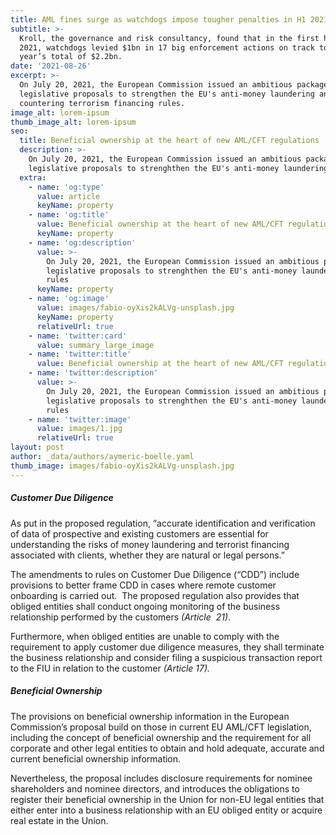 ```yaml
---
title: AML fines surge as watchdogs impose tougher penalties in H1 2021
subtitle: >-
  Kroll, the governance and risk consultancy, found that in the first half of
  2021, watchdogs levied $1bn in 17 big enforcement actions on track to hit last
  year’s total of $2.2bn.
date: '2021-08-26'
excerpt: >-
  On July 20, 2021, the European Commission issued an ambitious package of
  legislative proposals to strengthen the EU's anti-money laundering and
  countering terrorism financing rules. 
image_alt: lorem-ipsum
thumb_image_alt: lorem-ipsum
seo:
  title: Beneficial ownership at the heart of new AML/CFT regulations
  description: >-
    On July 20, 2021, the European Commission issued an ambitious package of
    legislative proposals to strenghthen the EU's anti-money laundering rules
  extra:
    - name: 'og:type'
      value: article
      keyName: property
    - name: 'og:title'
      value: Beneficial ownership at the heart of new AML/CFT regulations
      keyName: property
    - name: 'og:description'
      value: >-
        On July 20, 2021, the European Commission issued an ambitious package of
        legislative proposals to strenghthen the EU's anti-money laundering
        rules
      keyName: property
    - name: 'og:image'
      value: images/fabio-oyXis2kALVg-unsplash.jpg
      keyName: property
      relativeUrl: true
    - name: 'twitter:card'
      value: summary_large_image
    - name: 'twitter:title'
      value: Beneficial ownership at the heart of new AML/CFT regulations
    - name: 'twitter:description'
      value: >-
        On July 20, 2021, the European Commission issued an ambitious package of
        legislative proposals to strenghthen the EU's anti-money laundering
        rules
    - name: 'twitter:image'
      value: images/1.jpg
      relativeUrl: true
layout: post
author: _data/authors/aymeric-boelle.yaml
thumb_image: images/fabio-oyXis2kALVg-unsplash.jpg
---
```

##### Customer Due Diligence

As put in the proposed regulation, “accurate identification and verification of data of prospective and existing customers are essential for understanding the risks of money laundering and terrorist financing associated with clients, whether they are natural or legal persons.”

The amendments to rules on Customer Due Diligence (“CDD”) include provisions to better frame CDD in cases where remote customer onboarding is carried out.  The proposed regulation also provides that obliged entities shall conduct ongoing monitoring of the business relationship performed by the customers *(Article  21)*.

Furthermore, when obliged entities are unable to comply with the requirement to apply customer due diligence measures, they shall terminate the business relationship and consider filing a suspicious transaction report to the FIU in relation to the customer *(Article 17).* 

##### Beneficial Ownership

The provisions on beneficial ownership information in the European Commission’s proposal build on those in current EU AML/CFT legislation, including the concept of beneficial ownership and the requirement for all corporate and other legal entities to obtain and hold adequate, accurate and current beneficial ownership information. 

Nevertheless, the proposal includes disclosure requirements for nominee shareholders and nominee directors, and introduces the obligations to register their beneficial ownership in the Union for non-EU legal entities that either enter into a business relationship with an EU obliged entity or acquire real estate in the Union.
